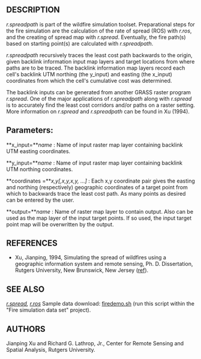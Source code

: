 ## DESCRIPTION

*r.spreadpath* is part of the wildfire simulation toolset. Preparational
steps for the fire simulation are the calculation of the rate of spread
(ROS) with *r.ros*, and the creating of spread map with *r.spread*.
Eventually, the fire path(s) based on starting point(s) are calculated
with *r.spreadpath*.

*r.spreadpath* recursively traces the least cost path backwards to the
origin, given backlink information input map layers and target locations
from where paths are to be traced. The backlink information map layers
record each cell\'s backlink UTM northing (the y_input) and easting (the
x_input) coordinates from which the cell\'s cumulative cost was
determined.

The backlink inputs can be generated from another GRASS raster program
*r.spread*. One of the major applications of *r.spreadpath* along with
*r.spread* is to accurately find the least cost corridors and/or paths
on a raster setting. More information on *r.spread* and *r.spreadpath*
can be found in Xu (1994).

## Parameters:

**x_input=***name*
:   Name of input raster map layer containing backlink UTM easting
    coordinates.

**y_input=***name*
:   Name of input raster map layer containing backlink UTM northing
    coordinates.

**coordinates =***x,y\[,x,y,x,y, \...\]*
:   Each x,y coordinate pair gives the easting and northing
    (respectively) geographic coordinates of a target point from which
    to backwards trace the least cost path. As many points as desired
    can be entered by the user.

**output=***name*
:   Name of raster map layer to contain output. Also can be used as the
    map layer of the input target points. If so used, the input target
    point map will be overwritten by the output.

## REFERENCES

-   Xu, Jianping, 1994, Simulating the spread of wildfires using a
    geographic information system and remote sensing, Ph. D.
    Dissertation, Rutgers University, New Brunswick, New Jersey
    ([ref](https://dl.acm.org/citation.cfm?id=921466)).

## SEE ALSO

*[r.spread](r.spread.html), [r.ros](r.ros.html)* Sample data download:
[firedemo.sh](https://grass.osgeo.org/sampledata/firedemo_grass7.sh)
(run this script within the \"Fire simulation data set\" project).

## AUTHORS

Jianping Xu and Richard G. Lathrop, Jr., Center for Remote Sensing and
Spatial Analysis, Rutgers University.
